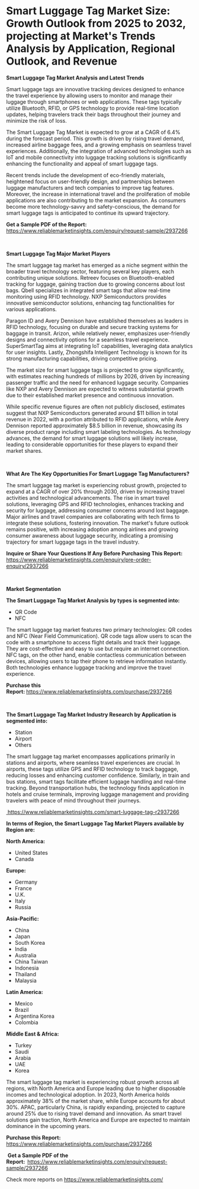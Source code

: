 <p><h1>Smart Luggage Tag Market Size: Growth Outlook from 2025 to 2032, projecting at Market's Trends Analysis by Application, Regional Outlook, and Revenue</h1></p><p><strong>Smart Luggage Tag Market Analysis and Latest Trends</strong></p>
<p><p>Smart luggage tags are innovative tracking devices designed to enhance the travel experience by allowing users to monitor and manage their luggage through smartphones or web applications. These tags typically utilize Bluetooth, RFID, or GPS technology to provide real-time location updates, helping travelers track their bags throughout their journey and minimize the risk of loss.</p><p>The Smart Luggage Tag Market is expected to grow at a CAGR of 6.4% during the forecast period. This growth is driven by rising travel demand, increased airline baggage fees, and a growing emphasis on seamless travel experiences. Additionally, the integration of advanced technologies such as IoT and mobile connectivity into luggage tracking solutions is significantly enhancing the functionality and appeal of smart luggage tags.</p><p>Recent trends include the development of eco-friendly materials, heightened focus on user-friendly design, and partnerships between luggage manufacturers and tech companies to improve tag features. Moreover, the increase in international travel and the proliferation of mobile applications are also contributing to the market expansion. As consumers become more technology-savvy and safety-conscious, the demand for smart luggage tags is anticipated to continue its upward trajectory.</p></p>
<p><strong>Get a Sample PDF of the Report:&nbsp;</strong> <a href="https://www.reliablemarketinsights.com/enquiry/request-sample/2937266?utm_campaign=2669&utm_medium=2&utm_source=Github&utm_content=ia&utm_term=14032025&utm_id=smart-luggage-tag">https://www.reliablemarketinsights.com/enquiry/request-sample/2937266</a></p>
<p>&nbsp;</p>
<p><strong>Smart Luggage Tag Major Market Players</strong></p>
<p><p>The smart luggage tag market has emerged as a niche segment within the broader travel technology sector, featuring several key players, each contributing unique solutions. Retreev focuses on Bluetooth-enabled tracking for luggage, gaining traction due to growing concerns about lost bags. Qbell specializes in integrated smart tags that allow real-time monitoring using RFID technology. NXP Semiconductors provides innovative semiconductor solutions, enhancing tag functionalities for various applications.</p><p>Paragon ID and Avery Dennison have established themselves as leaders in RFID technology, focusing on durable and secure tracking systems for baggage in transit. Arizon, while relatively newer, emphasizes user-friendly designs and connectivity options for a seamless travel experience. SuperSmartTag aims at integrating IoT capabilities, leveraging data analytics for user insights. Lastly, Zhongshifa Intelligent Technology is known for its strong manufacturing capabilities, driving competitive pricing.</p><p>The market size for smart luggage tags is projected to grow significantly, with estimates reaching hundreds of millions by 2026, driven by increasing passenger traffic and the need for enhanced luggage security. Companies like NXP and Avery Dennison are expected to witness substantial growth due to their established market presence and continuous innovation.</p><p>While specific revenue figures are often not publicly disclosed, estimates suggest that NXP Semiconductors generated around $11 billion in total revenue in 2022, with a portion attributed to RFID applications, while Avery Dennison reported approximately $8.5 billion in revenue, showcasing its diverse product range including smart labeling technologies. As technology advances, the demand for smart luggage solutions will likely increase, leading to considerable opportunities for these players to expand their market shares.</p></p>
<p>&nbsp;</p>
<p><strong>What Are The Key Opportunities For Smart Luggage Tag Manufacturers?</strong></p>
<p><p>The smart luggage tag market is experiencing robust growth, projected to expand at a CAGR of over 20% through 2030, driven by increasing travel activities and technological advancements. The rise in smart travel solutions, leveraging GPS and RFID technologies, enhances tracking and security for luggage, addressing consumer concerns around lost baggage. Major airlines and travel companies are collaborating with tech firms to integrate these solutions, fostering innovation. The market's future outlook remains positive, with increasing adoption among airlines and growing consumer awareness about luggage security, indicating a promising trajectory for smart luggage tags in the travel industry.</p></p>
<p><strong>Inquire or Share Your Questions If Any Before Purchasing This Report:</strong> <a href="https://www.reliablemarketinsights.com/enquiry/pre-order-enquiry/2937266?utm_campaign=2669&utm_medium=2&utm_source=Github&utm_content=ia&utm_term=14032025&utm_id=smart-luggage-tag">https://www.reliablemarketinsights.com/enquiry/pre-order-enquiry/2937266</a></p>
<p>&nbsp;</p>
<p><strong>Market Segmentation</strong></p>
<p><strong>The Smart Luggage Tag Market Analysis by types is segmented into:</strong></p>
<p><ul><li>QR Code</li><li>NFC</li></ul></p>
<p><p>The smart luggage tag market features two primary technologies: QR codes and NFC (Near Field Communication). QR code tags allow users to scan the code with a smartphone to access flight details and track their luggage. They are cost-effective and easy to use but require an internet connection. NFC tags, on the other hand, enable contactless communication between devices, allowing users to tap their phone to retrieve information instantly. Both technologies enhance luggage tracking and improve the travel experience.</p></p>
<p><strong>Purchase this Report:&nbsp;</strong><a href="https://www.reliablemarketinsights.com/purchase/2937266?utm_campaign=2669&utm_medium=2&utm_source=Github&utm_content=ia&utm_term=14032025&utm_id=smart-luggage-tag">https://www.reliablemarketinsights.com/purchase/2937266</a></p>
<p>&nbsp;</p>
<p><strong>The Smart Luggage Tag Market Industry Research by Application is segmented into:</strong></p>
<p><ul><li>Station</li><li>Airport</li><li>Others</li></ul></p>
<p><p>The smart luggage tag market encompasses applications primarily in stations and airports, where seamless travel experiences are crucial. In airports, these tags utilize GPS and RFID technology to track baggage, reducing losses and enhancing customer confidence. Similarly, in train and bus stations, smart tags facilitate efficient luggage handling and real-time tracking. Beyond transportation hubs, the technology finds application in hotels and cruise terminals, improving luggage management and providing travelers with peace of mind throughout their journeys.</p></p>
<p><a href="https://www.reliablemarketinsights.com/smart-luggage-tag-r2937266?utm_campaign=2669&utm_medium=2&utm_source=Github&utm_content=ia&utm_term=14032025&utm_id=smart-luggage-tag">&nbsp;https://www.reliablemarketinsights.com/smart-luggage-tag-r2937266</a></p>
<p><strong>In terms of Region, the Smart Luggage Tag Market Players available by Region are:</strong></p>
<p>
    <p> <strong> North America: </strong>
        <ul>
            <li>United States</li>
            <li>Canada</li>
        </ul>
        </p> 
    <p> <strong> Europe: </strong>
        <ul>
            <li>Germany</li>
            <li>France</li>
            <li>U.K.</li>
            <li>Italy</li>
            <li>Russia</li>
        </ul>
        </p> 
    <p> <strong> Asia-Pacific: </strong>
        <ul>
            <li>China</li>
            <li>Japan</li>
            <li>South Korea</li>
            <li>India</li>
            <li>Australia</li>
            <li>China Taiwan</li>
            <li>Indonesia</li>
            <li>Thailand</li>
            <li>Malaysia</li>
        </ul>
        </p> 
    <p> <strong> Latin America: </strong>
        <ul>
            <li>Mexico</li>
            <li>Brazil</li>
            <li>Argentina Korea</li>
            <li>Colombia</li>
        </ul>
        </p> 
    <p> <strong> Middle East & Africa: </strong>
        <ul>
            <li>Turkey</li>
            <li>Saudi</li>
            <li>Arabia</li>
            <li>UAE</li>
            <li>Korea</li>
        </ul>
    </p>
    </p>
<p><p>The smart luggage tag market is experiencing robust growth across all regions, with North America and Europe leading due to higher disposable incomes and technological adoption. In 2023, North America holds approximately 38% of the market share, while Europe accounts for about 30%. APAC, particularly China, is rapidly expanding, projected to capture around 25% due to rising travel demand and innovation. As smart travel solutions gain traction, North America and Europe are expected to maintain dominance in the upcoming years.</p></p>
<p><strong>Purchase this Report: </strong><a href="https://www.reliablemarketinsights.com/purchase/2937266?utm_campaign=2669&utm_medium=2&utm_source=Github&utm_content=ia&utm_term=14032025&utm_id=smart-luggage-tag">https://www.reliablemarketinsights.com/purchase/2937266</a></p>
<p>&nbsp;<strong>Get a Sample PDF of the Report:&nbsp;&nbsp;</strong><a href="https://www.reliablemarketinsights.com/enquiry/request-sample/2937266?utm_campaign=2669&utm_medium=2&utm_source=Github&utm_content=ia&utm_term=14032025&utm_id=smart-luggage-tag">https://www.reliablemarketinsights.com/enquiry/request-sample/2937266</a></p>
<p><strong></strong></p>
<p>Check more reports on <a href="https://www.reliablemarketinsights.com/?utm_campaign=2669&utm_medium=2&utm_source=Github&utm_content=ia&utm_term=14032025&utm_id=smart-luggage-tag">https://www.reliablemarketinsights.com/</a></p>